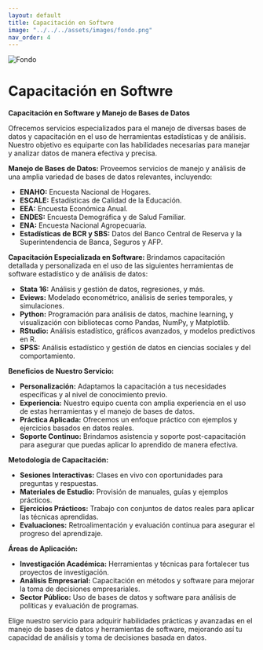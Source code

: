 ```yaml
---
layout: default
title: Capacitación en Softwre
image: "../../../assets/images/fondo.png"
nav_order: 4
---
```

![Fondo](/assets/images/soft.png)

# **Capacitación en Softwre**

**Capacitación en Software y Manejo de Bases de Datos**

Ofrecemos servicios especializados para el manejo de diversas bases de datos y capacitación en el uso de herramientas estadísticas y de análisis. Nuestro objetivo es equiparte con las habilidades necesarias para manejar y analizar datos de manera efectiva y precisa.

**Manejo de Bases de Datos:**
Proveemos servicios de manejo y análisis de una amplia variedad de bases de datos relevantes, incluyendo:

- **ENAHO:** Encuesta Nacional de Hogares.
- **ESCALE:** Estadísticas de Calidad de la Educación.
- **EEA:** Encuesta Económica Anual.
- **ENDES:** Encuesta Demográfica y de Salud Familiar.
- **ENA:** Encuesta Nacional Agropecuaria.
- **Estadísticas de BCR y SBS:** Datos del Banco Central de Reserva y la Superintendencia de Banca, Seguros y AFP.

**Capacitación Especializada en Software:**
Brindamos capacitación detallada y personalizada en el uso de las siguientes herramientas de software estadístico y de análisis de datos:

- **Stata 16:** Análisis y gestión de datos, regresiones, y más.
- **Eviews:** Modelado econométrico, análisis de series temporales, y simulaciones.
- **Python:** Programación para análisis de datos, machine learning, y visualización con bibliotecas como Pandas, NumPy, y Matplotlib.
- **RStudio:** Análisis estadístico, gráficos avanzados, y modelos predictivos en R.
- **SPSS:** Análisis estadístico y gestión de datos en ciencias sociales y del comportamiento.

**Beneficios de Nuestro Servicio:**

- **Personalización:** Adaptamos la capacitación a tus necesidades específicas y al nivel de conocimiento previo.
- **Experiencia:** Nuestro equipo cuenta con amplia experiencia en el uso de estas herramientas y el manejo de bases de datos.
- **Práctica Aplicada:** Ofrecemos un enfoque práctico con ejemplos y ejercicios basados en datos reales.
- **Soporte Continuo:** Brindamos asistencia y soporte post-capacitación para asegurar que puedas aplicar lo aprendido de manera efectiva.

**Metodología de Capacitación:**

- **Sesiones Interactivas:** Clases en vivo con oportunidades para preguntas y respuestas.
- **Materiales de Estudio:** Provisión de manuales, guías y ejemplos prácticos.
- **Ejercicios Prácticos:** Trabajo con conjuntos de datos reales para aplicar las técnicas aprendidas.
- **Evaluaciones:** Retroalimentación y evaluación continua para asegurar el progreso del aprendizaje.

**Áreas de Aplicación:**

- **Investigación Académica:** Herramientas y técnicas para fortalecer tus proyectos de investigación.
- **Análisis Empresarial:** Capacitación en métodos y software para mejorar la toma de decisiones empresariales.
- **Sector Público:** Uso de bases de datos y software para análisis de políticas y evaluación de programas.

Elige nuestro servicio para adquirir habilidades prácticas y avanzadas en el manejo de bases de datos y herramientas de software, mejorando así tu capacidad de análisis y toma de decisiones basada en datos.
